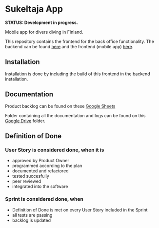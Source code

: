 # Sukeltaja App


**STATUS: Development in progress.**

Mobile app for divers diving in Finland.

This repository contains the frontend for the back office functionality. The backend can be found [here](https://github.com/Sukeltaja-App/sukeltaja-backend) and the frontend (mobile app) [here](https://github.com/Sukeltaja-App/sukeltaja-backend).

## Installation

Installation is done by including the build of this frontend in the backend installation.

## Documentation

Product backlog can be found on these [Google Sheets](https://docs.google.com/spreadsheets/d/1u03KFYHHtcJAUbRn-JUiW5gUus9soZLCMObtdGLhcyA/)   

Folder containing all the documentation and logs can be found on this [Google Drive](https://drive.google.com/drive/folders/1uOuPRkYjwMznLqBzBnsY3kqNimeE84Uz) folder.

## Definition of Done
### User Story is considered done, when it is
  * approved by Product Owner
  * programmed according to the plan
  * documented and refactored
  * tested succesfully
  * peer reviewed
  * integrated into the software

### Sprint is considered done, when
  * Definition of Done is met on every User Story included in the Sprint
  * all tests are passing
  * backlog is updated
